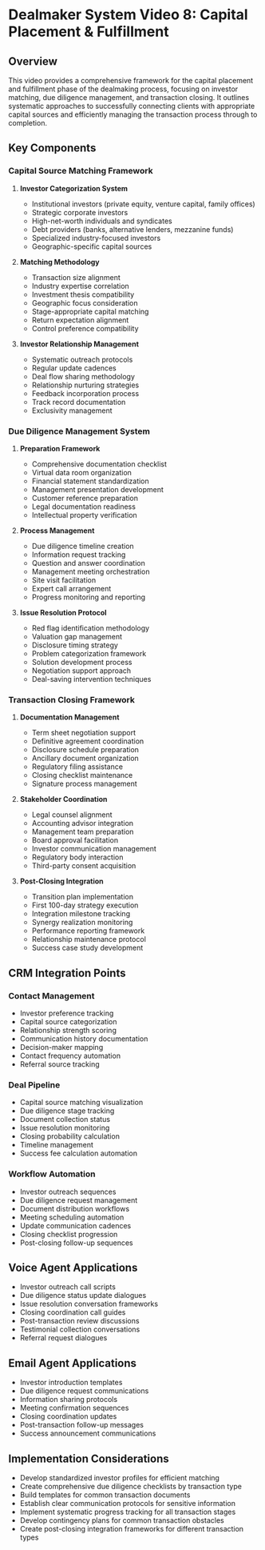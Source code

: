 # Dealmaker System Video 8: Capital Placement & Fulfillment

## Overview
This video provides a comprehensive framework for the capital placement and fulfillment phase of the dealmaking process, focusing on investor matching, due diligence management, and transaction closing. It outlines systematic approaches to successfully connecting clients with appropriate capital sources and efficiently managing the transaction process through to completion.

## Key Components

### Capital Source Matching Framework
1. **Investor Categorization System**
   - Institutional investors (private equity, venture capital, family offices)
   - Strategic corporate investors
   - High-net-worth individuals and syndicates
   - Debt providers (banks, alternative lenders, mezzanine funds)
   - Specialized industry-focused investors
   - Geographic-specific capital sources

2. **Matching Methodology**
   - Transaction size alignment
   - Industry expertise correlation
   - Investment thesis compatibility
   - Geographic focus consideration
   - Stage-appropriate capital matching
   - Return expectation alignment
   - Control preference compatibility

3. **Investor Relationship Management**
   - Systematic outreach protocols
   - Regular update cadences
   - Deal flow sharing methodology
   - Relationship nurturing strategies
   - Feedback incorporation process
   - Track record documentation
   - Exclusivity management

### Due Diligence Management System
1. **Preparation Framework**
   - Comprehensive documentation checklist
   - Virtual data room organization
   - Financial statement standardization
   - Management presentation development
   - Customer reference preparation
   - Legal documentation readiness
   - Intellectual property verification

2. **Process Management**
   - Due diligence timeline creation
   - Information request tracking
   - Question and answer coordination
   - Management meeting orchestration
   - Site visit facilitation
   - Expert call arrangement
   - Progress monitoring and reporting

3. **Issue Resolution Protocol**
   - Red flag identification methodology
   - Valuation gap management
   - Disclosure timing strategy
   - Problem categorization framework
   - Solution development process
   - Negotiation support approach
   - Deal-saving intervention techniques

### Transaction Closing Framework
1. **Documentation Management**
   - Term sheet negotiation support
   - Definitive agreement coordination
   - Disclosure schedule preparation
   - Ancillary document organization
   - Regulatory filing assistance
   - Closing checklist maintenance
   - Signature process management

2. **Stakeholder Coordination**
   - Legal counsel alignment
   - Accounting advisor integration
   - Management team preparation
   - Board approval facilitation
   - Investor communication management
   - Regulatory body interaction
   - Third-party consent acquisition

3. **Post-Closing Integration**
   - Transition plan implementation
   - First 100-day strategy execution
   - Integration milestone tracking
   - Synergy realization monitoring
   - Performance reporting framework
   - Relationship maintenance protocol
   - Success case study development

## CRM Integration Points

### Contact Management
- Investor preference tracking
- Capital source categorization
- Relationship strength scoring
- Communication history documentation
- Decision-maker mapping
- Contact frequency automation
- Referral source tracking

### Deal Pipeline
- Capital source matching visualization
- Due diligence stage tracking
- Document collection status
- Issue resolution monitoring
- Closing probability calculation
- Timeline management
- Success fee calculation automation

### Workflow Automation
- Investor outreach sequences
- Due diligence request management
- Document distribution workflows
- Meeting scheduling automation
- Update communication cadences
- Closing checklist progression
- Post-closing follow-up sequences

## Voice Agent Applications
- Investor outreach call scripts
- Due diligence status update dialogues
- Issue resolution conversation frameworks
- Closing coordination call guides
- Post-transaction review discussions
- Testimonial collection conversations
- Referral request dialogues

## Email Agent Applications
- Investor introduction templates
- Due diligence request communications
- Information sharing protocols
- Meeting confirmation sequences
- Closing coordination updates
- Post-transaction follow-up messages
- Success announcement communications

## Implementation Considerations
- Develop standardized investor profiles for efficient matching
- Create comprehensive due diligence checklists by transaction type
- Build templates for common transaction documents
- Establish clear communication protocols for sensitive information
- Implement systematic progress tracking for all transaction stages
- Develop contingency plans for common transaction obstacles
- Create post-closing integration frameworks for different transaction types
